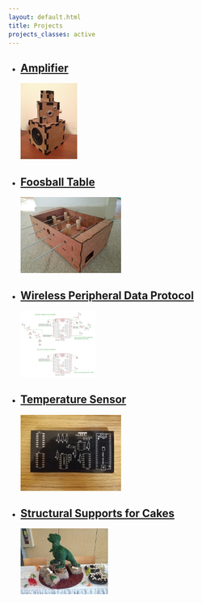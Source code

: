 ```yaml
---
layout: default.html
title: Projects
projects_classes: active
---
```


<!--This is information about projects.-->

<ul class="project-list">
    <li>
        <a href="/projects/amplifier/">
            <h2>Amplifier</h2>
            <img src="/assets/images/projects/amplifier/amplifier_picture_height200px.jpg" height="150" alt="final amplifier">
            <p>
                <!--The description of the project goes here.-->
            </p>
        </a>
    </li>
	<li>
        <a href="/projects/foosball/">
            <h2>Foosball Table</h2>
			<img src="/assets/images/projects/foosball/foosball_isometric_height200px.jpg" height="150" alt="alt text">
            <p>
                <!--The description of the project goes here.-->
            </p>
        </a>
    </li>
	<li>
        <a href="/projects/wireless_peripherals/">
            <h2>Wireless Peripheral Data Protocol</h2>
            <img src="/assets/images/projects/wireless_peripherals/wireless-peripherals_schematic_height200px.png" height="130" alt="alt text">
            <p>
                <!--The description of the project goes here.-->
            </p>
        </a>
    </li>
	<li>
        <a href="/projects/temp_sensor/">
            <h2>Temperature Sensor</h2>
			<img src="/assets/images/projects/temp_sensor/temp-sensor_board_height200px.jpg" height="150" alt="alt text">
            <p>
                <!--The description of the project goes here.-->
            </p>
        </a>
    </li>
	<li>
        <a href="/projects/cakes/">
            <h2>Structural Supports for Cakes</h2>
			<img src="/assets/images/projects/cakes/dinosaur_cake_height200px.jpg" height="130" alt="alt text">
            <p>
                <!--The description of the project goes here.-->
            </p>
        </a>
    </li>
</ul>
